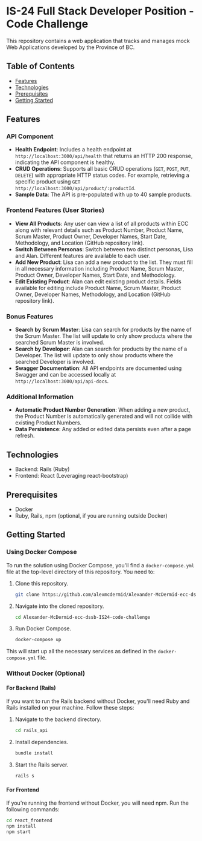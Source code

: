 # IS-24 Full Stack Developer Position - Code Challenge

This repository contains a web application that tracks and manages mock Web Applications developed by the Province of BC.

## Table of Contents

- [Features](#features)
- [Technologies](#technologies)
- [Prerequisites](#prerequisites)
- [Getting Started](#getting-started)

## Features

### API Component
- **Health Endpoint**: Includes a health endpoint at `http://localhost:3000/api/health` that returns an HTTP 200 response, indicating the API component is healthy.
- **CRUD Operations**: Supports all basic CRUD operations (`GET`, `POST`, `PUT`, `DELETE`) with appropriate HTTP status codes. For example, retrieving a specific product using `GET http://localhost:3000/api/product/:productId`.
- **Sample Data**: The API is pre-populated with up to 40 sample products.
### Frontend Features (User Stories)
- **View All Products**: Any user can view a list of all products within ECC along with relevant details such as Product Number, Product Name, Scrum Master, Product Owner, Developer Names, Start Date, Methodology, and Location (GitHub repository link).
- **Switch Between Personas**: Switch between two distinct personas, Lisa and Alan. Different features are available to each user.
- **Add New Product**: Lisa can add a new product to the list. They must fill in all necessary information including Product Name, Scrum Master, Product Owner, Developer Names, Start Date, and Methodology.
- **Edit Existing Product**: Alan can edit existing product details. Fields available for editing include Product Name, Scrum Master, Product Owner, Developer Names, Methodology, and Location (GitHub repository link).

### Bonus Features
- **Search by Scrum Master**: Lisa can search for products by the name of the Scrum Master. The list will update to only show products where the searched Scrum Master is involved.
- **Search by Developer**: Alan can search for products by the name of a Developer. The list will update to only show products where the searched Developer is involved.
- **Swagger Documentation**: All API endpoints are documented using Swagger and can be accessed locally at `http://localhost:3000/api/api-docs`.

### Additional Information
- **Automatic Product Number Generation**: When adding a new product, the Product Number is automatically generated and will not collide with existing Product Numbers.
- **Data Persistence**: Any added or edited data persists even after a page refresh.

## Technologies

- Backend: Rails (Ruby)
- Frontend: React (Leveraging react-bootstrap)

## Prerequisites

- Docker
- Ruby, Rails, npm (optional, if you are running outside Docker)

## Getting Started

### Using Docker Compose

To run the solution using Docker Compose, you'll find a `docker-compose.yml` file at the top-level directory of this repository. You need to:

1. Clone this repository.

    ```bash
    git clone https://github.com/alexmcdermid/Alexander-McDermid-ecc-dssb-IS24-code-challenge.git
    ```

2. Navigate into the cloned repository.

    ```bash
    cd Alexander-McDermid-ecc-dssb-IS24-code-challenge
    ```

3. Run Docker Compose.

    ```bash
    docker-compose up
    ```

This will start up all the necessary services as defined in the `docker-compose.yml` file.

### Without Docker (Optional)

#### For Backend (Rails)

If you want to run the Rails backend without Docker, you'll need Ruby and Rails installed on your machine. Follow these steps:

1. Navigate to the backend directory.

    ```bash
    cd rails_api
    ```

2. Install dependencies.

    ```bash
    bundle install
    ```

3. Start the Rails server.

    ```bash
    rails s
    ```

#### For Frontend

If you're running the frontend without Docker, you will need npm. Run the following commands:

```bash
cd react_frontend
npm install
npm start
```
